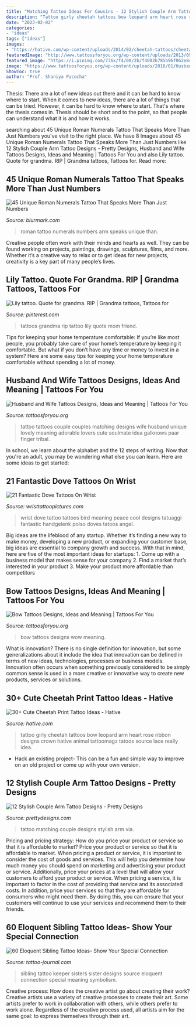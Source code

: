 ```yaml
---
title: "Matching Tattoo Ideas For Cousins - 12 Stylish Couple Arm Tattoo Designs"
description: "Tattoo girly cheetah tattoos bow leopard arm heart rose ribbon designs crown hative animal tattoomagz tatoos source lace really idea"
date: "2023-02-02"
categories:
- "ideas"
tags: ["ideas"]
images:
- "https://hative.com/wp-content/uploads/2014/02/cheetah-tattoos/cheetah-bow-tattoo-arm-5.jpg"
featuredImage: "http://www.tattoosforyou.org/wp-content/uploads/2013/09/Bow-Wow-Tattoos.jpg"
featured_image: "https://i.pinimg.com/736x/f4/08/2b/f4082b785b96f062e8d5864b049f9917.jpg"
image: "https://www.tattoosforyou.org/wp-content/uploads/2018/01/Husband-and-Wife-Tattoos-Designs.jpg"
ShowToc: true
author: "Prof. Shaniya Pacocha"
---
```



Thesis: There are a lot of new ideas out there and it can be hard to know where to start.
When it comes to new ideas, there are a lot of things that can be tried. However, it can be hard to know where to start. That's where the thesis comes in. Thesis should be short and to the point, so that people can understand what it is and how it works.

	

		
searching about 45 Unique Roman Numerals Tattoo That Speaks More Than Just Numbers you've visit to the right place. We have 8 Images about 45 Unique Roman Numerals Tattoo That Speaks More Than Just Numbers like 12 Stylish Couple Arm Tattoo Designs - Pretty Designs, Husband and Wife Tattoos Designs, Ideas and Meaning | Tattoos For You and also Lily tattoo. Quote for grandma. RIP | Grandma tattoos, Tattoos for. Read more:
		
    
## 45 Unique Roman Numerals Tattoo That Speaks More Than Just Numbers

<img loading=lazy src="https://www.blurmark.com/wp-content/uploads/2017/06/Roman-Numerals-Tattoo-On-Arm.jpg" onerror="this.onerror=null;this.src='https://tse1.mm.bing.net/th?id=OIP.8z1dZKMg_jnDpB6mX7Ni_AHaNd&amp;pid=15.1';" alt="45 Unique Roman Numerals Tattoo That Speaks More Than Just Numbers">

_Source: blurmark.com_

>roman tattoo numerals numbers arm speaks unique than. 

	

Creative people often work with their minds and hearts as well. They can be found working on projects, paintings, drawings, sculptures, films, and more. Whether it’s a creative way to relax or to get ideas for new projects, creativity is a key part of many people’s lives.

    
## Lily Tattoo. Quote For Grandma. RIP | Grandma Tattoos, Tattoos For

<img loading=lazy src="https://i.pinimg.com/736x/f4/08/2b/f4082b785b96f062e8d5864b049f9917.jpg" onerror="this.onerror=null;this.src='https://tse1.mm.bing.net/th?id=OIP.vAxnkjXXQ6GFyviOcWywwAHaNL&amp;pid=15.1';" alt="Lily tattoo. Quote for grandma. RIP | Grandma tattoos, Tattoos for">

_Source: pinterest.com_

>tattoos grandma rip tattoo lily quote mom friend. 

	

Tips for keeping your home temperature comfortable:
If you’re like most people, you probably take care of your home’s temperature by keeping it comfortable. But what if you don’t have any time or money to invest in a system? Here are some easy tips for keeping your home temperature comfortable without spending a lot of money.

    
## Husband And Wife Tattoos Designs, Ideas And Meaning | Tattoos For You

<img loading=lazy src="https://www.tattoosforyou.org/wp-content/uploads/2018/01/Husband-and-Wife-Tattoos-Designs.jpg" onerror="this.onerror=null;this.src='https://tse4.mm.bing.net/th?id=OIP.0QCy5OSKT9hXUcFGzPznVQHaJ4&amp;pid=15.1';" alt="Husband and Wife Tattoos Designs, Ideas and Meaning | Tattoos For You">

_Source: tattoosforyou.org_

>tattoo tattoos couple couples matching designs wife husband unique lovely meaning adorable lovers cute soulmate idea galknows paar finger tribal. 

	

In school, we learn about the alphabet and the 12 steps of writing. Now that you're an adult, you may be wondering what else you can learn. Here are some ideas to get started: 

    
## 21 Fantastic Dove Tattoos On Wrist

<img loading=lazy src="http://www.wristtattoopictures.com/wp-content/uploads/2016/06/Dove-Tattoo-On-Wrist-WT110.jpg" onerror="this.onerror=null;this.src='https://tse2.mm.bing.net/th?id=OIP.7s7_ch1_2Y1EvH8hPsLXlgHaJ4&amp;pid=15.1';" alt="21 Fantastic Dove Tattoos On Wrist">

_Source: wristtattoopictures.com_

>wrist dove tattoo tattoos bird meaning peace cool designs tatuaggi fantastic handgelenk polso doves tatoos angel. 

	

Big ideas are the lifeblood of any startup. Whether it’s finding a new way to make money, developing a new product, or expanding your customer base, big ideas are essential to company growth and success. With that in mind, here are five of the most important ideas for startups: 1. Come up with a business model that makes sense for your company 2. Find a market that’s interested in your product 3. Make your product more affordable than competitors 
    
## Bow Tattoos Designs, Ideas And Meaning | Tattoos For You

<img loading=lazy src="http://www.tattoosforyou.org/wp-content/uploads/2013/09/Bow-Wow-Tattoos.jpg" onerror="this.onerror=null;this.src='https://tse4.mm.bing.net/th?id=OIP.HAKCGfMm97wMSHmz8dUVVwHaJ6&amp;pid=15.1';" alt="Bow Tattoos Designs, Ideas and Meaning | Tattoos For You">

_Source: tattoosforyou.org_

>bow tattoos designs wow meaning. 

	

What is innovation?
There is no single definition for innovation, but some generalizations about it include the idea that innovation can be defined in terms of new ideas, technologies, processes or business models. Innovation often occurs when something previously considered to be simply common sense is used in a more creative or innovative way to create new products, services or solutions.

    
## 30+ Cute Cheetah Print Tattoo Ideas - Hative

<img loading=lazy src="https://hative.com/wp-content/uploads/2014/02/cheetah-tattoos/cheetah-bow-tattoo-arm-5.jpg" onerror="this.onerror=null;this.src='https://tse2.mm.bing.net/th?id=OIP.E7v9-MyMPZcQturKrCr4aQHaHa&amp;pid=15.1';" alt="30+ Cute Cheetah Print Tattoo Ideas - Hative">

_Source: hative.com_

>tattoo girly cheetah tattoos bow leopard arm heart rose ribbon designs crown hative animal tattoomagz tatoos source lace really idea. 

	

- Hack an existing project- This can be a fun and simple way to improve on an old project or come up with your own version.

    
## 12 Stylish Couple Arm Tattoo Designs - Pretty Designs

<img loading=lazy src="http://www.prettydesigns.com/wp-content/uploads/2014/10/Matching-Tattoo.jpg" onerror="this.onerror=null;this.src='https://tse3.mm.bing.net/th?id=OIP.GNOM4MNt-XkLPd7MS3zLzQHaLH&amp;pid=15.1';" alt="12 Stylish Couple Arm Tattoo Designs - Pretty Designs">

_Source: prettydesigns.com_

>tattoo matching couple designs stylish arm via. 

	

Pricing and pricing strategy: How do you price your product or service so that it is affordable to market?
Price your product or service so that it is affordable to market. When pricing a product or service, it is important to consider the cost of goods and services. This will help you determine how much money you should spend on marketing and advertising your product or service. Additionally, price your prices at a level that will allow your customers to afford your product or service. When pricing a service, it is important to factor in the cost of providing that service and its associated costs. In addition, price your services so that they are affordable for consumers who might need them. By doing this, you can ensure that your customers will continue to use your services and recommend them to their friends.

    
## 60 Eloquent Sibling Tattoo Ideas- Show Your Special Connection

<img loading=lazy src="https://tattoo-journal.com/wp-content/uploads/2016/09/sibling-tattoo26-650x403.jpg" onerror="this.onerror=null;this.src='https://tse2.mm.bing.net/th?id=OIP.exrk-i9C1A7pfGK13VSCEAHaEl&amp;pid=15.1';" alt="60 Eloquent Sibling Tattoo Ideas- Show Your Special Connection">

_Source: tattoo-journal.com_

>sibling tattoo keeper sisters sister designs source eloquent connection special meaning symbolism. 

	

Creative process: How does the creative artist go about creating their work?
Creative artists use a variety of creative processes to create their art. Some artists prefer to work in collaboration with others, while others prefer to work alone. Regardless of the creative process used, all artists aim for the same goal: to express themselves through their art.

